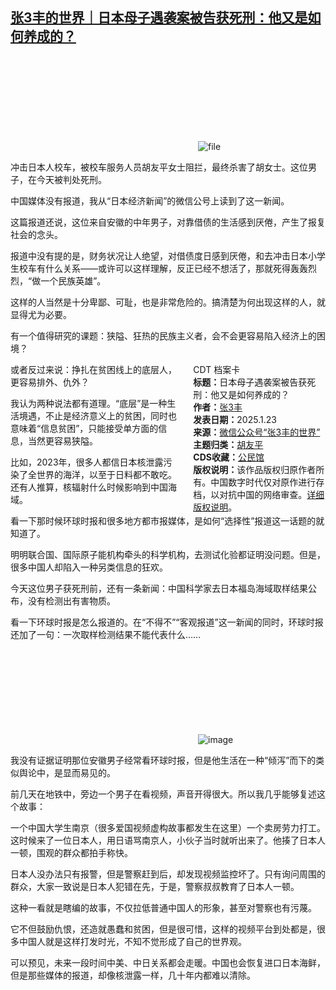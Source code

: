 <!--1737625965000-->
[张3丰的世界｜日本母子遇袭案被告获死刑：他又是如何养成的？](https://chinadigitaltimes.net/chinese/715298.html)
------

<p><img decoding="async" src="data:image/svg+xml,%3Csvg%20xmlns='http://www.w3.org/2000/svg'%20viewBox='0%200%200%200'%3E%3C/svg%3E" alt="file" data-lazy-src="https://chinadigitaltimes.net/chinese/files/2025/01/image-1737625720694.png"><noscript><img decoding="async" src="https://chinadigitaltimes.net/chinese/files/2025/01/image-1737625720694.png" alt="file"></noscript></p><p>冲击日本人校车，被校车服务人员胡友平女士阻拦，最终杀害了胡女士。这位男子，在今天被判处死刑。</p><p>中国媒体没有报道，我从“日本经济新闻”的微信公号上读到了这一新闻。</p><p>这篇报道还说，这位来自安徽的中年男子，对靠借债的生活感到厌倦，产生了报复社会的念头。</p><p>报道中没有提的是，财务状况让人绝望，对借债度日感到厌倦，和去冲击日本小学生校车有什么关系——或许可以这样理解，反正已经不想活了，那就死得轰轰烈烈，“做一个民族英雄”。</p><p>这样的人当然是十分卑鄙、可耻，也是非常危险的。搞清楚为何出现这样的人，就显得尤为必要。</p><p>有一个值得研究的课题：狭隘、狂热的民族主义者，会不会更容易陷入经济上的困境？</p><div style="width:42%;float:right;padding-left:20px;"><div class="su-spoiler su-spoiler-style-fancy su-spoiler-icon-chevron-circle" data-scroll-offset="0" data-anchor-in-url="no"><div class="su-spoiler-title" tabindex="0" role="button"><span class="su-spoiler-icon"></span>CDT 档案卡</div><div class="su-spoiler-content su-u-clearfix su-u-trim"><strong>标题：</strong>日本母子遇袭案被告获死刑：他又是如何养成的？<br><strong>作者：</strong><a href="https://chinadigitaltimes.net/space/张3丰的世界" target="_blank">张3丰</a><br><strong>发表日期：</strong>2025.1.23<br><strong>来源：</strong><a href="https://web.archive.org/web/*/https://mp.weixin.qq.com/s/RJ6MzBwAluctz7_--kPGhg" target="_blank">微信公众号“张3丰的世界”</a><br><strong>主题归类：</strong><a href="https://chinadigitaltimes.net/space/胡友平" target="_blank">胡友平</a><br><strong>CDS收藏：</strong><a href="https://chinadigitaltimes.net/space/%E5%85%AC%E6%B0%91%E9%A6%86" target="_blank" rel="noopener">公民馆</a><br><strong>版权说明：</strong>该作品版权归原作者所有。中国数字时代仅对原作进行存档，以对抗中国的网络审查。<a href="https://chinadigitaltimes.net/chinese/copyright">详细版权说明</a>。</div></div></div><p>或者反过来说：挣扎在贫困线上的底层人，更容易排外、仇外？</p><p>我认为两种说法都有道理。“底层”是一种生活境遇，不止是经济意义上的贫困，同时也意味着“信息贫困”，只能接受单方面的信息，当然更容易狭隘。</p><p>比如，2023年，很多人都信日本核泄露污染了全世界的海洋，以至于日料都不敢吃。还有人推算，核辐射什么时候影响到中国海域。</p><p>看一下那时候环球时报和很多地方都市报媒体，是如何“选择性”报道这一话题的就知道了。</p><p>明明联合国、国际原子能机构牵头的科学机构，去测试化验都证明没问题。但是，很多中国人却陷入一种另类信息的狂欢。</p><p>今天这位男子获死刑前，还有一条新闻：中国科学家去日本福岛海域取样结果公布，没有检测出有害物质。</p><p>看一下环球时报是怎么报道的。在“不得不”“客观报道”这一新闻的同时，环球时报还加了一句：一次取样检测结果不能代表什么……</p><p><img decoding="async" src="data:image/svg+xml,%3Csvg%20xmlns='http://www.w3.org/2000/svg'%20viewBox='0%200%200%200'%3E%3C/svg%3E" alt="image" data-lazy-src="https://chinadigitaltimes.net/chinese/files/2025/01/post-715298-6792116d65ba2."><noscript><img decoding="async" src="https://chinadigitaltimes.net/chinese/files/2025/01/post-715298-6792116d65ba2." alt="image"></noscript></p><p>我没有证据证明那位安徽男子经常看环球时报，但是他生活在一种“倾泻”而下的类似舆论中，是显而易见的。</p><p>前几天在地铁中，旁边一个男子在看视频，声音开得很大。所以我几乎能够复述这个故事：</p><p>一个中国大学生南京（很多爱国视频虚构故事都发生在这里）一个卖房劳力打工。这时候来了一位日本人，用日语骂南京人，小伙子当时就听出来了。他揍了日本人一顿，围观的群众都拍手称快。</p><p>日本人没办法只有报警，但是警察赶到后，却发现视频监控坏了。只有询问周围的群众，大家一致说是日本人犯错在先，于是，警察叔叔教育了日本人一顿。</p><p>这种一看就是瞎编的故事，不仅拉低普通中国人的形象，甚至对警察也有污蔑。</p><p>它不但鼓励仇恨，还造就愚蠢和贫困，但是很可惜，这样的视频平台到处都是，很多中国人就是这样打发时光，不知不觉形成了自己的世界观。</p><p>可以预见，未来一段时间中美、中日关系都会走暖。中国也会恢复进口日本海鲜，但是那些媒体的报道，却像核泄露一样，几十年内都难以清除。</p><div class="addtoany_share_save_container addtoany_content addtoany_content_bottom"><div class="a2a_kit a2a_kit_size_32 addtoany_list" data-a2a-url="https://chinadigitaltimes.net/chinese/715298.html" data-a2a-title="张3丰的世界｜日本母子遇袭案被告获死刑：他又是如何养成的？"><a class="a2a_button_facebook" href="https://www.addtoany.com/add_to/facebook?linkurl=https%3A%2F%2Fchinadigitaltimes.net%2Fchinese%2F715298.html&amp;linkname=%E5%BC%A03%E4%B8%B0%E7%9A%84%E4%B8%96%E7%95%8C%EF%BD%9C%E6%97%A5%E6%9C%AC%E6%AF%8D%E5%AD%90%E9%81%87%E8%A2%AD%E6%A1%88%E8%A2%AB%E5%91%8A%E8%8E%B7%E6%AD%BB%E5%88%91%EF%BC%9A%E4%BB%96%E5%8F%88%E6%98%AF%E5%A6%82%E4%BD%95%E5%85%BB%E6%88%90%E7%9A%84%EF%BC%9F" title="Facebook" rel="nofollow noopener" target="_blank"></a><a class="a2a_button_twitter" href="https://www.addtoany.com/add_to/twitter?linkurl=https%3A%2F%2Fchinadigitaltimes.net%2Fchinese%2F715298.html&amp;linkname=%E5%BC%A03%E4%B8%B0%E7%9A%84%E4%B8%96%E7%95%8C%EF%BD%9C%E6%97%A5%E6%9C%AC%E6%AF%8D%E5%AD%90%E9%81%87%E8%A2%AD%E6%A1%88%E8%A2%AB%E5%91%8A%E8%8E%B7%E6%AD%BB%E5%88%91%EF%BC%9A%E4%BB%96%E5%8F%88%E6%98%AF%E5%A6%82%E4%BD%95%E5%85%BB%E6%88%90%E7%9A%84%EF%BC%9F" title="Twitter" rel="nofollow noopener" target="_blank"></a><a class="a2a_button_telegram" href="https://www.addtoany.com/add_to/telegram?linkurl=https%3A%2F%2Fchinadigitaltimes.net%2Fchinese%2F715298.html&amp;linkname=%E5%BC%A03%E4%B8%B0%E7%9A%84%E4%B8%96%E7%95%8C%EF%BD%9C%E6%97%A5%E6%9C%AC%E6%AF%8D%E5%AD%90%E9%81%87%E8%A2%AD%E6%A1%88%E8%A2%AB%E5%91%8A%E8%8E%B7%E6%AD%BB%E5%88%91%EF%BC%9A%E4%BB%96%E5%8F%88%E6%98%AF%E5%A6%82%E4%BD%95%E5%85%BB%E6%88%90%E7%9A%84%EF%BC%9F" title="Telegram" rel="nofollow noopener" target="_blank"></a><a class="a2a_button_reddit" href="https://www.addtoany.com/add_to/reddit?linkurl=https%3A%2F%2Fchinadigitaltimes.net%2Fchinese%2F715298.html&amp;linkname=%E5%BC%A03%E4%B8%B0%E7%9A%84%E4%B8%96%E7%95%8C%EF%BD%9C%E6%97%A5%E6%9C%AC%E6%AF%8D%E5%AD%90%E9%81%87%E8%A2%AD%E6%A1%88%E8%A2%AB%E5%91%8A%E8%8E%B7%E6%AD%BB%E5%88%91%EF%BC%9A%E4%BB%96%E5%8F%88%E6%98%AF%E5%A6%82%E4%BD%95%E5%85%BB%E6%88%90%E7%9A%84%EF%BC%9F" title="Reddit" rel="nofollow noopener" target="_blank"></a><a class="a2a_button_whatsapp" href="https://www.addtoany.com/add_to/whatsapp?linkurl=https%3A%2F%2Fchinadigitaltimes.net%2Fchinese%2F715298.html&amp;linkname=%E5%BC%A03%E4%B8%B0%E7%9A%84%E4%B8%96%E7%95%8C%EF%BD%9C%E6%97%A5%E6%9C%AC%E6%AF%8D%E5%AD%90%E9%81%87%E8%A2%AD%E6%A1%88%E8%A2%AB%E5%91%8A%E8%8E%B7%E6%AD%BB%E5%88%91%EF%BC%9A%E4%BB%96%E5%8F%88%E6%98%AF%E5%A6%82%E4%BD%95%E5%85%BB%E6%88%90%E7%9A%84%EF%BC%9F" title="WhatsApp" rel="nofollow noopener" target="_blank"></a><a class="a2a_button_email" href="https://www.addtoany.com/add_to/email?linkurl=https%3A%2F%2Fchinadigitaltimes.net%2Fchinese%2F715298.html&amp;linkname=%E5%BC%A03%E4%B8%B0%E7%9A%84%E4%B8%96%E7%95%8C%EF%BD%9C%E6%97%A5%E6%9C%AC%E6%AF%8D%E5%AD%90%E9%81%87%E8%A2%AD%E6%A1%88%E8%A2%AB%E5%91%8A%E8%8E%B7%E6%AD%BB%E5%88%91%EF%BC%9A%E4%BB%96%E5%8F%88%E6%98%AF%E5%A6%82%E4%BD%95%E5%85%BB%E6%88%90%E7%9A%84%EF%BC%9F" title="Email" rel="nofollow noopener" target="_blank"></a><a class="a2a_button_copy_link" href="https://www.addtoany.com/add_to/copy_link?linkurl=https%3A%2F%2Fchinadigitaltimes.net%2Fchinese%2F715298.html&amp;linkname=%E5%BC%A03%E4%B8%B0%E7%9A%84%E4%B8%96%E7%95%8C%EF%BD%9C%E6%97%A5%E6%9C%AC%E6%AF%8D%E5%AD%90%E9%81%87%E8%A2%AD%E6%A1%88%E8%A2%AB%E5%91%8A%E8%8E%B7%E6%AD%BB%E5%88%91%EF%BC%9A%E4%BB%96%E5%8F%88%E6%98%AF%E5%A6%82%E4%BD%95%E5%85%BB%E6%88%90%E7%9A%84%EF%BC%9F" title="Copy Link" rel="nofollow noopener" target="_blank"></a><a class="a2a_dd addtoany_share_save addtoany_share" href="https://www.addtoany.com/share"></a></div></div>
